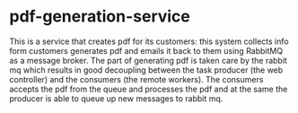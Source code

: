 # pdf-generation-service

This is a service that creates pdf for its customers: this system collects info form customers generates pdf and emails it back to them using RabbitMQ as a message broker.
The part of generating pdf is taken care by the rabbit mq which results in good decoupling between the task producer (the web controller) and the consumers (the remote workers).
The consumers accepts the pdf from the queue and processes the pdf and at the same the producer is able to queue up new messages to rabbit mq.


